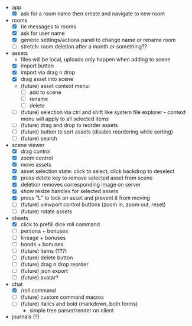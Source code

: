 - app
  - [x] ask for a room name then create and navigate to new room
- rooms
  - [x] tie messages to rooms
  - [x] ask for user name
  - [x] generic settings/actions panel to change name or rename room
  - [ ] stretch: room deletion after a month or something??
- assets
  - files will be local, uploads only happen when adding to scene
  - [x] import button
  - [x] import via drag n drop
  - [x] drag asset into scene
  - (future) asset context menu:
    - [ ] add to scene
    - [ ] rename
    - [ ] delete
  - [ ] (future) selection via ctrl and shift like system file explorer - context menu will apply to all selected items
  - [ ] (future) drag and drop to reorder assets
  - [ ] (future) button to sort assets (disable reordering while sorting)
  - [ ] (future) search
- scene viewer
  - [x] drag control
  - [x] zoom control
  - [x] move assets
  - [x] asset selection state: click to select, click backdrop to deselect
  - [x] press delete key to remove selected asset from scene
  - [x] deletion removes corresponding image on server
  - [x] show resize handles for selected assets
  - [x] press "L" to lock an asset and prevent it from moving
  - [ ] (future) viewport control buttons (zoom in, zoom out, reset)
  - [ ] (future) rotate assets
- sheets
  - [x] click to prefill dice roll command
  - [ ] persona + bonuses
  - [ ] lineage + bonuses
  - [ ] bonds + bonuses
  - [ ] (future) items (???)
  - [ ] (future) delete button
  - [ ] (future) drag n drop reorder
  - [ ] (future) json export
  - [ ] (future) avatar?
- chat
  - [x] /roll command
  - [ ] (future) custom command macros
  - [ ] (future) italics and bold (markdown, both forms)
    - simple tree parser/render on client
- journals (?)
